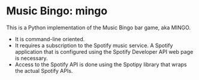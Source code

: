 # Music Bingo: mingo
This is a Python implementation of the Music Bingo bar game, aka MINGO. 

- It is command-line oriented. 
- It requires a subscription to the
Spotify music service. A Spotify application that is configured using the Spotify Developer API web page is necessary.
- Access to the Spotify API is done using the Spotipy library that wraps the actual Spotify APIs.
